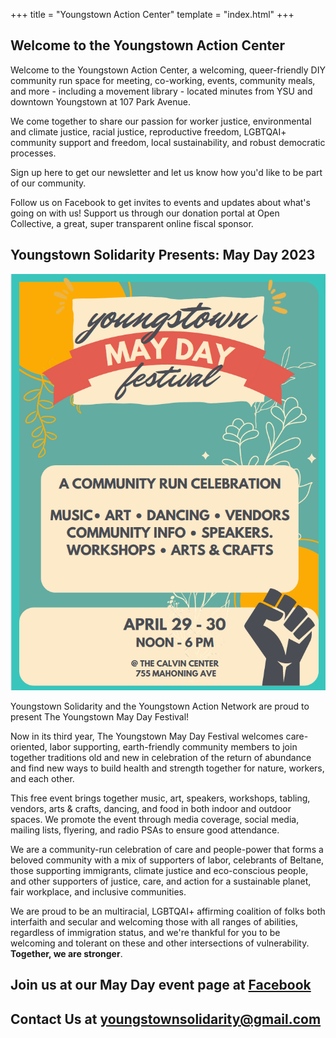 +++
title = "Youngstown Action Center"
template = "index.html"
+++

## Welcome to the Youngstown Action Center
Welcome to the Youngstown Action Center, a welcoming, queer-friendly DIY community run space for meeting, co-working, events, community meals, and more - including a movement library - located minutes from YSU and downtown Youngstown at 107 Park Avenue.

We come together to share our passion for worker justice, environmental and climate justice, racial justice, reproductive freedom, LGBTQAI+ community support and freedom, local sustainability, and robust democratic processes.

Sign up here to get our newsletter and let us know how you'd like to be part of our community.

Follow us on Facebook to get invites to events and updates about what's going on with us!
Support us through our donation portal at Open Collective, a great, super transparent online fiscal sponsor.

## Youngstown Solidarity Presents: May Day 2023

![A poster including details for the up-coming 2023 May Day Festival.](mayday.png)

Youngstown Solidarity and the Youngstown Action Network are proud to present The Youngstown May Day Festival!

Now in its third year, The Youngstown May Day Festival welcomes care-oriented, labor supporting, earth-friendly community members to join together traditions old and new in celebration of the return of abundance and find new ways to build health and strength together for nature, workers, and each other. 

This free event brings together music, art, speakers, workshops, tabling, vendors, arts & crafts, dancing, and food in both indoor and outdoor spaces. We promote the event through media coverage, social media, mailing lists, flyering, and radio PSAs to ensure good attendance.

We are a community-run celebration of care and people-power that forms a beloved community with a mix of supporters of labor, celebrants of Beltane, those supporting immigrants, climate justice and eco-conscious people, and other supporters of justice, care, and action for a sustainable planet, fair workplace, and inclusive communities.

We are proud to be an multiracial, LGBTQAI+ affirming coalition of folks both interfaith and secular and welcoming those with all ranges of abilities, regardless of immigration status, and we're thankful for you to be welcoming and tolerant on these and other intersections of vulnerability. **Together, we are stronger**.

## Join us at our May Day event page at [Facebook](https://www.facebook.com/events/646229347165317/)

## Contact Us at [youngstownsolidarity@gmail.com](mailto:youngstownsolidarity@gmail.com)


